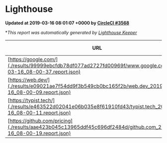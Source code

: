 
# Lighthouse

**Updated at 2019-03-16 08:01:07 +0000 by [CircleCI #3568](https://circleci.com/gh/ItinerisLtd/lighthouse-keeper-example/3568)**

**This report was automatically generated by [Lighthouse Keeper](https://github.com/itinerisltd/lighthouse-keeper)*

| URL | Performance | Accessibility | Best Practices | SEO | PWA | Updated At |
| --- | --- | --- | --- | --- | --- | --- |
| [https://google.com/](./results/99999ebcfdb78df077ad2727fd00969f/www.google.com_2019-03-16_08-00-37.report.json) | 0.93 | 0.71 | 0.93 | 0.82 | 0.58 | 2019-03-16T08:00:37.528Z |
| [https://web.dev/](./results/e09021ae7f54dd9f3b549cb0bc165f2b/web.dev_2019-03-16_08-00-09.report.json) | 0.97 | 0.93 | 0.93 | 0.87 | 1 | 2019-03-16T08:00:09.167Z |
| [https://typist.tech/](./results/e463522d02041e06b035e8f61910fd43/typist.tech_2019-03-16_08-00-11.report.json) | 1 |  |  |  |  | 2019-03-16T08:00:11.315Z |
| [https://github.com/pricing](./results/aae423b045c13965ddf45c696df2484d/github.com_2019-03-16_08-00-19.report.json) | 0.87 | 0.89 | 0.93 | 0.9 | 0.58 | 2019-03-16T08:00:19.176Z |
